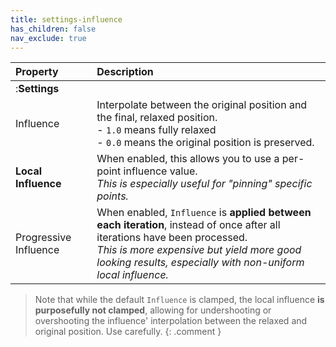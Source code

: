 ```yaml
---
title: settings-influence
has_children: false
nav_exclude: true
---
```



| Property       | Description          |
|:-------------|:------------------|
|:**Settings**||
| Influence | Interpolate between the original position and the final, relaxed position.<br>- `1.0` means fully relaxed<br>- `0.0` means the original position is preserved.  |
| **Local Influence** | When enabled, this allows you to use a per-point influence value.<br>*This is especially useful for "pinning" specific points.*|
| Progressive Influence | When enabled, `Influence` is **applied between each iteration**, instead of once after all iterations have been processed.<br>*This is more expensive but yield more good looking results, especially with non-uniform local influence.*|

>Note that while the default `Influence` is clamped, the local influence **is purposefully not clamped**, allowing for undershooting or overshooting the influence' interpolation between the relaxed and original position. Use carefully.
{: .comment }
